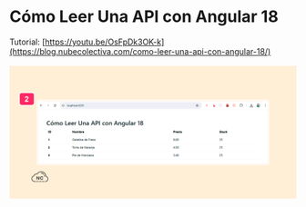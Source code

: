 # Cómo Leer Una API con Angular 18
Tutorial: 
[https://youtu.be/OsFpDk3OK-k](https://blog.nubecolectiva.com/como-leer-una-api-con-angular-18/)
<br><br>
![Cómo Leer Una API con Angular 18](https://github.com/collectivecloudperu/como-leer-una-api-con-angular-18/blob/main/api-leida-correctamente-con-angular-18.png)
